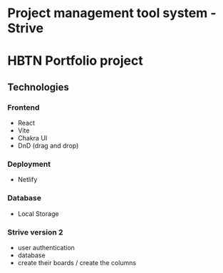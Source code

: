 # Project management tool system  - Strive

# HBTN Portfolio project

## Technologies

### Frontend

- React
- Vite
- Chakra UI
- DnD (drag and drop)

### Deployment

- Netlify

### Database

- Local Storage

### Strive version 2

- user authentication
- database
- create their boards / create the columns
